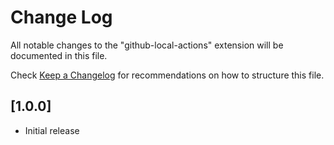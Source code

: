# Change Log

All notable changes to the "github-local-actions" extension will be documented in this file.

Check [Keep a Changelog](http://keepachangelog.com/) for recommendations on how to structure this file.

## [1.0.0]

- Initial release